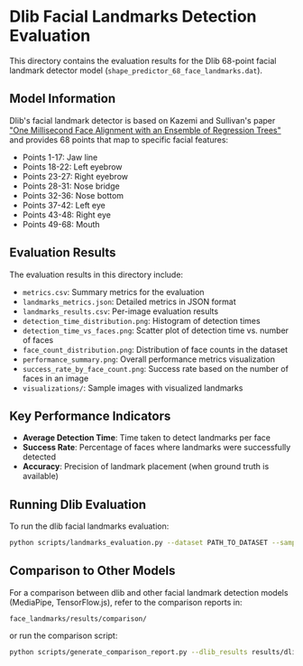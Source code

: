 # Dlib Facial Landmarks Detection Evaluation

This directory contains the evaluation results for the Dlib 68-point facial landmark detector model (`shape_predictor_68_face_landmarks.dat`).

## Model Information

Dlib's facial landmark detector is based on Kazemi and Sullivan's paper ["One Millisecond Face Alignment with an Ensemble of Regression Trees"](https://www.cv-foundation.org/openaccess/content_cvpr_2014/papers/Kazemi_One_Millisecond_Face_2014_CVPR_paper.pdf) and provides 68 points that map to specific facial features:

- Points 1-17: Jaw line
- Points 18-22: Left eyebrow
- Points 23-27: Right eyebrow
- Points 28-31: Nose bridge
- Points 32-36: Nose bottom
- Points 37-42: Left eye
- Points 43-48: Right eye
- Points 49-68: Mouth

## Evaluation Results

The evaluation results in this directory include:

- `metrics.csv`: Summary metrics for the evaluation
- `landmarks_metrics.json`: Detailed metrics in JSON format
- `landmarks_results.csv`: Per-image evaluation results
- `detection_time_distribution.png`: Histogram of detection times
- `detection_time_vs_faces.png`: Scatter plot of detection time vs. number of faces
- `face_count_distribution.png`: Distribution of face counts in the dataset
- `performance_summary.png`: Overall performance metrics visualization
- `success_rate_by_face_count.png`: Success rate based on the number of faces in an image
- `visualizations/`: Sample images with visualized landmarks

## Key Performance Indicators

- **Average Detection Time**: Time taken to detect landmarks per face
- **Success Rate**: Percentage of faces where landmarks were successfully detected
- **Accuracy**: Precision of landmark placement (when ground truth is available)

## Running Dlib Evaluation

To run the dlib facial landmarks evaluation:

```bash
python scripts/landmarks_evaluation.py --dataset PATH_TO_DATASET --sample_size 500 --output_dir results/dlib
```

## Comparison to Other Models

For a comparison between dlib and other facial landmark detection models (MediaPipe, TensorFlow.js), refer to the comparison reports in:

```
face_landmarks/results/comparison/
```

or run the comparison script:

```bash
python scripts/generate_comparison_report.py --dlib_results results/dlib --mediapipe_results results/mediapipe --tfjs_results results/tfjs --output_dir results/comparison
```
